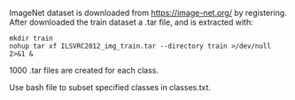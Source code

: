 ImageNet dataset is downloaded from https://image-net.org/ by registering. After downloaded the train dataset a .tar file, and  is extracted with: 

```
mkdir train
nohup tar xf ILSVRC2012_img_train.tar --directory train >/dev/null 2>&1 &
```
1000 .tar files are created for each class.



Use bash file to subset specified classes in classes.txt.
